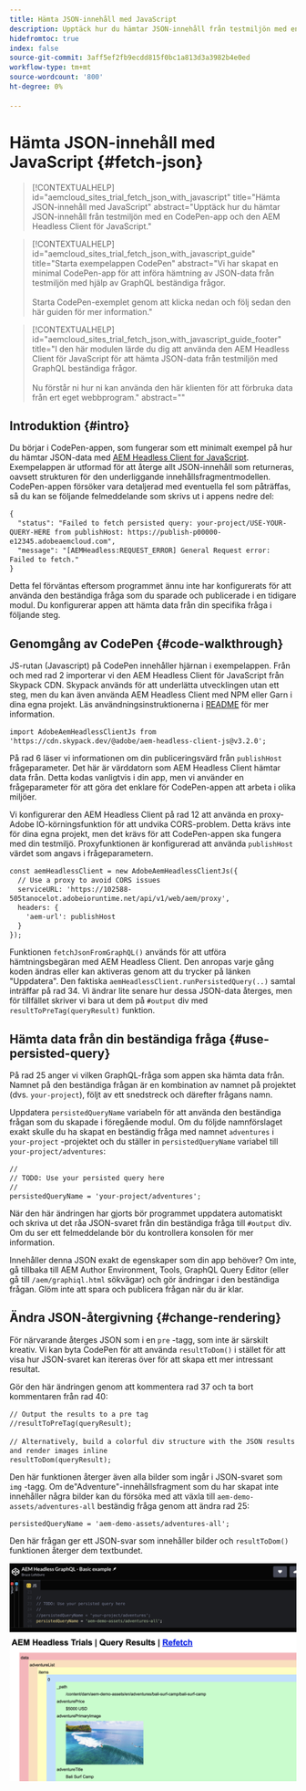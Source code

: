 ```yaml
---
title: Hämta JSON-innehåll med JavaScript
description: Upptäck hur du hämtar JSON-innehåll från testmiljön med en CodePen-app och den AEM Headless Client för JavaScript.
hidefromtoc: true
index: false
source-git-commit: 3aff5ef2fb9ecdd815f0bc1a813d3a3982b4e0ed
workflow-type: tm+mt
source-wordcount: '800'
ht-degree: 0%

---
```



# Hämta JSON-innehåll med JavaScript {#fetch-json}

>[!CONTEXTUALHELP]
>id="aemcloud_sites_trial_fetch_json_with_javascript"
>title="Hämta JSON-innehåll med JavaScript"
>abstract="Upptäck hur du hämtar JSON-innehåll från testmiljön med en CodePen-app och den AEM Headless Client för JavaScript."

>[!CONTEXTUALHELP]
>id="aemcloud_sites_trial_fetch_json_with_javascript_guide"
>title="Starta exempelappen CodePen"
>abstract="Vi har skapat en minimal CodePen-app för att införa hämtning av JSON-data från testmiljön med hjälp av GraphQL beständiga frågor.<br><br>Starta CodePen-exemplet genom att klicka nedan och följ sedan den här guiden för mer information."

>[!CONTEXTUALHELP]
>id="aemcloud_sites_trial_fetch_json_with_javascript_guide_footer"
>title="I den här modulen lärde du dig att använda den AEM Headless Client för JavaScript för att hämta JSON-data från testmiljön med GraphQL beständiga frågor.<br><br>Nu förstår ni hur ni kan använda den här klienten för att förbruka data från ert eget webbprogram."
>abstract=""

## Introduktion {#intro}

Du börjar i CodePen-appen, som fungerar som ett minimalt exempel på hur du hämtar JSON-data med [AEM Headless Client for JavaScript](https://github.com/adobe/aem-headless-client-js). Exempelappen är utformad för att återge allt JSON-innehåll som returneras, oavsett strukturen för den underliggande innehållsfragmentmodellen. CodePen-appen försöker vara detaljerad med eventuella fel som påträffas, så du kan se följande felmeddelande som skrivs ut i appens nedre del:

```
{
  "status": "Failed to fetch persisted query: your-project/USE-YOUR-QUERY-HERE from publishHost: https://publish-p00000-e12345.adobeaemcloud.com",
  "message": "[AEMHeadless:REQUEST_ERROR] General Request error: Failed to fetch."
}
```

Detta fel förväntas eftersom programmet ännu inte har konfigurerats för att använda den beständiga fråga som du sparade och publicerade i en tidigare modul. Du konfigurerar appen att hämta data från din specifika fråga i följande steg.

## Genomgång av CodePen {#code-walkthrough}

JS-rutan (Javascript) på CodePen innehåller hjärnan i exempelappen. Från och med rad 2 importerar vi den AEM Headless Client för JavaScript från Skypack CDN. Skypack används för att underlätta utvecklingen utan ett steg, men du kan även använda AEM Headless Client med NPM eller Garn i dina egna projekt. Läs användningsinstruktionerna i [README](https://github.com/adobe/aem-headless-client-js#aem-headless-client-for-javascript) för mer information.

```
import AdobeAemHeadlessClientJs from 'https://cdn.skypack.dev/@adobe/aem-headless-client-js@v3.2.0';
```

På rad 6 läser vi informationen om din publiceringsvärd från `publishHost` frågeparameter. Det här är värddatorn som AEM Headless Client hämtar data från. Detta kodas vanligtvis i din app, men vi använder en frågeparameter för att göra det enklare för CodePen-appen att arbeta i olika miljöer.

Vi konfigurerar den AEM Headless Client på rad 12 att använda en proxy-Adobe IO-körningsfunktion för att undvika CORS-problem. Detta krävs inte för dina egna projekt, men det krävs för att CodePen-appen ska fungera med din testmiljö. Proxyfunktionen är konfigurerad att använda `publishHost` värdet som angavs i frågeparametern.

```
const aemHeadlessClient = new AdobeAemHeadlessClientJs({
  // Use a proxy to avoid CORS issues
  serviceURL: 'https://102588-505tanocelot.adobeioruntime.net/api/v1/web/aem/proxy',
  headers: {
    'aem-url': publishHost
  }
});
```

Funktionen `fetchJsonFromGraphQL()` används för att utföra hämtningsbegäran med AEM Headless Client. Den anropas varje gång koden ändras eller kan aktiveras genom att du trycker på länken &quot;Uppdatera&quot;. Den faktiska `aemHeadlessClient.runPersistedQuery(..)` samtal inträffar på rad 34. Vi ändrar lite senare hur dessa JSON-data återges, men för tillfället skriver vi bara ut dem på `#output` div med `resultToPreTag(queryResult)` funktion.

## Hämta data från din beständiga fråga {#use-persisted-query}

På rad 25 anger vi vilken GraphQL-fråga som appen ska hämta data från. Namnet på den beständiga frågan är en kombination av namnet på projektet (dvs. `your-project`), följt av ett snedstreck och därefter frågans namn.

Uppdatera `persistedQueryName` variabeln för att använda den beständiga frågan som du skapade i föregående modul. Om du följde namnförslaget exakt skulle du ha skapat en beständig fråga med namnet `adventures` i `your-project` -projektet och du ställer in `persistedQueryName` variabel till `your-project/adventures`:

```
//
// TODO: Use your persisted query here
//
persistedQueryName = 'your-project/adventures';
```

När den här ändringen har gjorts bör programmet uppdatera automatiskt och skriva ut det råa JSON-svaret från din beständiga fråga till `#output` div. Om du ser ett felmeddelande bör du kontrollera konsolen för mer information.

Innehåller denna JSON exakt de egenskaper som din app behöver? Om inte, gå tillbaka till AEM Author Environment, Tools, GraphQL Query Editor (eller gå till `/aem/graphiql.html` sökvägar) och gör ändringar i den beständiga frågan. Glöm inte att spara och publicera frågan när du är klar.

## Ändra JSON-återgivning {#change-rendering}

För närvarande återges JSON som i en `pre` -tagg, som inte är särskilt kreativ. Vi kan byta CodePen för att använda `resultToDom()` i stället för att visa hur JSON-svaret kan itereras över för att skapa ett mer intressant resultat.

Gör den här ändringen genom att kommentera rad 37 och ta bort kommentaren från rad 40:

```
// Output the results to a pre tag
//resultToPreTag(queryResult);

// Alternatively, build a colorful div structure with the JSON results and render images inline
resultToDom(queryResult);
```

Den här funktionen återger även alla bilder som ingår i JSON-svaret som `img` -tagg. Om de&quot;Adventure&quot;-innehållsfragment som du har skapat inte innehåller några bilder kan du försöka med att växla till `aem-demo-assets/adventures-all` beständig fråga genom att ändra rad 25:

```
persistedQueryName = 'aem-demo-assets/adventures-all';
```

Den här frågan ger ett JSON-svar som innehåller bilder och `resultToDom()` funktionen återger dem textbundet.

![Resultat av frågan adventures-all och renderingsfunktionen resultToDom](assets/do-not-localize/adventures-all-query-result.png)
